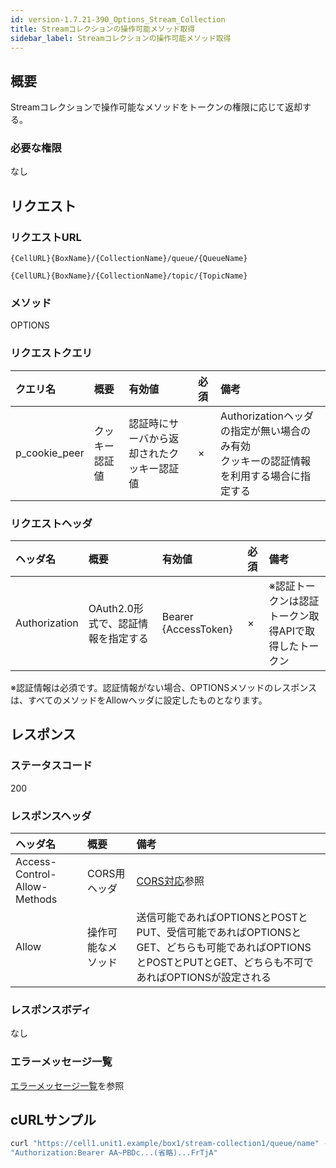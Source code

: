 ```yaml
---
id: version-1.7.21-390_Options_Stream_Collection
title: Streamコレクションの操作可能メソッド取得
sidebar_label: Streamコレクションの操作可能メソッド取得
---
```

## 概要
Streamコレクションで操作可能なメソッドをトークンの権限に応じて返却する。

### 必要な権限
なし

## リクエスト
### リクエストURL
```
{CellURL}{BoxName}/{CollectionName}/queue/{QueueName}
```
```
{CellURL}{BoxName}/{CollectionName}/topic/{TopicName}
```

### メソッド
OPTIONS

### リクエストクエリ
|クエリ名|概要|有効値|必須|備考|
|:--|:--|:--|:--|:--|
|p_cookie_peer|クッキー認証値|認証時にサーバから返却されたクッキー認証値|×|Authorizationヘッダの指定が無い場合のみ有効<br>クッキーの認証情報を利用する場合に指定する|

### リクエストヘッダ
|ヘッダ名|概要|有効値|必須|備考|
|:--|:--|:--|:--|:--|
|Authorization|OAuth2.0形式で、認証情報を指定する|Bearer {AccessToken}|×|※認証トークンは認証トークン取得APIで取得したトークン|

※認証情報は必須です。認証情報がない場合、OPTIONSメソッドのレスポンスは、すべてのメソッドをAllowヘッダに設定したものとなります。

## レスポンス
### ステータスコード
200

### レスポンスヘッダ
|ヘッダ名|概要|備考|
|:--|:--|:--|
|Access-Control-Allow-Methods|CORS用ヘッダ|[CORS対応](002_CORS_Support.md)参照|
|Allow|操作可能なメソッド|送信可能であればOPTIONSとPOSTとPUT、受信可能であればOPTIONSとGET、どちらも可能であればOPTIONSとPOSTとPUTとGET、どちらも不可であればOPTIONSが設定される|

### レスポンスボディ
なし

### エラーメッセージ一覧
[エラーメッセージ一覧](004_Error_Messages.md)を参照

## cURLサンプル

```sh
curl "https://cell1.unit1.example/box1/stream-collection1/queue/name" -X OPTIONS -i -H \
"Authorization:Bearer AA~PBDc...(省略)...FrTjA"
```
